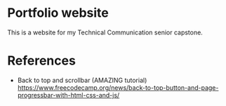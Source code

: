 # Portfolio website
This is a website for my Technical Communication senior capstone. 

# References
* Back to top and scrollbar (AMAZING tutorial) https://www.freecodecamp.org/news/back-to-top-button-and-page-progressbar-with-html-css-and-js/